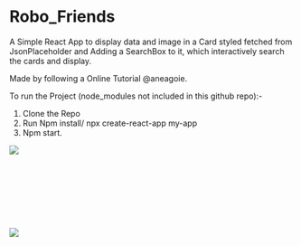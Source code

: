 # Robo_Friends
A Simple React App to display data and image in a Card styled fetched from JsonPlaceholder and Adding a SearchBox to it, which interactively search the cards and display.

Made by following a Online Tutorial @aneagoie.

To run the Project (node_modules not included in this github repo):- 
1) Clone the Repo
2) Run Npm install/ npx create-react-app my-app
3) Npm start.


  <img src="https://user-images.githubusercontent.com/41236287/77448499-e6e00b80-6e16-11ea-930c-71927cc31d17.jpg">
 
  <br> <br> <br><br><br><br>
 
 
 
  <img src="https://user-images.githubusercontent.com/41236287/77447709-fc086a80-6e15-11ea-92b4-4e49ec4ca9ec.gif" align="center">

